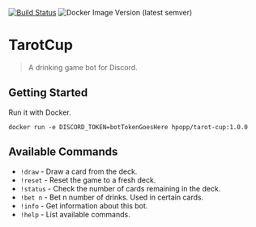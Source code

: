 [![Build Status](https://travis-ci.org/hpopp/tarot-cup.svg?branch=master)](https://travis-ci.org/hpopp/tarot-cup)
![Docker Image Version (latest semver)](https://img.shields.io/docker/v/hpopp/tarot-cup)

# TarotCup
> A drinking game bot for Discord.

## Getting Started

Run it with Docker.

```
docker run -e DISCORD_TOKEN=botTokenGoesHere hpopp/tarot-cup:1.0.0
```

## Available Commands

- `!draw` - Draw a card from the deck.
- `!reset` - Reset the game to a fresh deck.
- `!status` - Check the number of cards remaining in the deck.
- `!bet n` - Bet n number of drinks. Used in certain cards.
- `!info` - Get information about this bot.
- `!help` - List available commands.
